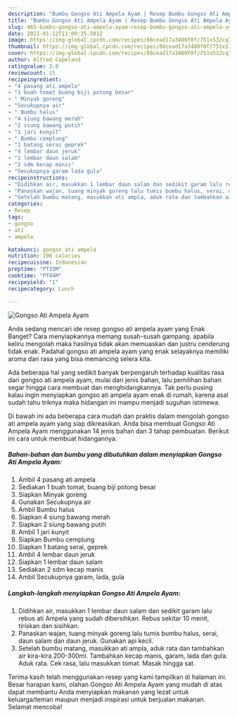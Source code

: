 ```yaml
---
description: "Bumbu Gongso Ati Ampela Ayam | Resep Bumbu Gongso Ati Ampela Ayam Yang Paling Enak"
title: "Bumbu Gongso Ati Ampela Ayam | Resep Bumbu Gongso Ati Ampela Ayam Yang Paling Enak"
slug: 465-bumbu-gongso-ati-ampela-ayam-resep-bumbu-gongso-ati-ampela-ayam-yang-paling-enak
date: 2021-01-12T11:09:35.501Z
image: https://img-global.cpcdn.com/recipes/88cead17a3480f0f/751x532cq70/gongso-ati-ampela-ayam-foto-resep-utama.jpg
thumbnail: https://img-global.cpcdn.com/recipes/88cead17a3480f0f/751x532cq70/gongso-ati-ampela-ayam-foto-resep-utama.jpg
cover: https://img-global.cpcdn.com/recipes/88cead17a3480f0f/751x532cq70/gongso-ati-ampela-ayam-foto-resep-utama.jpg
author: Alfred Copeland
ratingvalue: 3.8
reviewcount: 15
recipeingredient:
- "4 pasang ati ampela"
- "1 buah tomat buang biji potong besar"
- " Minyak goreng"
- "Secukupnya air"
- " Bumbu halus"
- "4 siung bawang merah"
- "2 siung bawang putih"
- "1 jari kunyit"
- " Bumbu cemplung"
- "1 batang serai geprek"
- "4 lembar daun jeruk"
- "1 lembar daun salam"
- "2 sdm kecap manis"
- "Secukupnya garam lada gula"
recipeinstructions:
- "Didihkan air, masukkan 1 lembar daun salam dan sedikit garam lalu rebus ati Ampela yang sudah dibersihkan. Rebus sekitar 10 menit, tiriskan dan sisihkan."
- "Panaskan wajan, tuang minyak goreng lalu tumis bumbu halus, serai, daun salam dan daun jeruk. Gunakan api kecil."
- "Setelah bumbu matang, masukkan ati ampla, aduk rata dan tambahkan air kira-kira 200-300ml. Tambahkan kecap manis, garam, lada dan gula. Aduk rata. Cek rasa, lalu masukkan tomat. Masak hingga sat."
categories:
- Resep
tags:
- gongso
- ati
- ampela

katakunci: gongso ati ampela 
nutrition: 190 calories
recipecuisine: Indonesian
preptime: "PT33M"
cooktime: "PT44M"
recipeyield: "1"
recipecategory: Lunch

---
```



![Gongso Ati Ampela Ayam](https://img-global.cpcdn.com/recipes/88cead17a3480f0f/751x532cq70/gongso-ati-ampela-ayam-foto-resep-utama.jpg)

Anda sedang mencari ide resep gongso ati ampela ayam yang Enak Banget? Cara menyiapkannya memang susah-susah gampang. apabila keliru mengolah maka hasilnya tidak akan memuaskan dan justru cenderung tidak enak. Padahal gongso ati ampela ayam yang enak selayaknya memiliki aroma dan rasa yang bisa memancing selera kita.



Ada beberapa hal yang sedikit banyak berpengaruh terhadap kualitas rasa dari gongso ati ampela ayam, mulai dari jenis bahan, lalu pemilihan bahan segar hingga cara membuat dan menghidangkannya. Tak perlu pusing kalau ingin menyiapkan gongso ati ampela ayam enak di rumah, karena asal sudah tahu triknya maka hidangan ini mampu menjadi suguhan istimewa.


Di bawah ini ada beberapa cara mudah dan praktis dalam mengolah gongso ati ampela ayam yang siap dikreasikan. Anda bisa membuat Gongso Ati Ampela Ayam menggunakan 14 jenis bahan dan 3 tahap pembuatan. Berikut ini cara untuk membuat hidangannya.

<!--inarticleads1-->

##### Bahan-bahan dan bumbu yang dibutuhkan dalam menyiapkan Gongso Ati Ampela Ayam:

1. Ambil 4 pasang ati ampela
1. Sediakan 1 buah tomat, buang biji potong besar
1. Siapkan  Minyak goreng
1. Gunakan Secukupnya air
1. Ambil  Bumbu halus
1. Siapkan 4 siung bawang merah
1. Siapkan 2 siung bawang putih
1. Ambil 1 jari kunyit
1. Siapkan  Bumbu cemplung
1. Siapkan 1 batang serai, geprek
1. Ambil 4 lembar daun jeruk
1. Siapkan 1 lembar daun salam
1. Sediakan 2 sdm kecap manis
1. Ambil Secukupnya garam, lada, gula




<!--inarticleads2-->

##### Langkah-langkah menyiapkan Gongso Ati Ampela Ayam:

1. Didihkan air, masukkan 1 lembar daun salam dan sedikit garam lalu rebus ati Ampela yang sudah dibersihkan. Rebus sekitar 10 menit, tiriskan dan sisihkan.
1. Panaskan wajan, tuang minyak goreng lalu tumis bumbu halus, serai, daun salam dan daun jeruk. Gunakan api kecil.
1. Setelah bumbu matang, masukkan ati ampla, aduk rata dan tambahkan air kira-kira 200-300ml. Tambahkan kecap manis, garam, lada dan gula. Aduk rata. Cek rasa, lalu masukkan tomat. Masak hingga sat.




Terima kasih telah menggunakan resep yang kami tampilkan di halaman ini. Besar harapan kami, olahan Gongso Ati Ampela Ayam yang mudah di atas dapat membantu Anda menyiapkan makanan yang lezat untuk keluarga/teman maupun menjadi inspirasi untuk berjualan makanan. Selamat mencoba!
